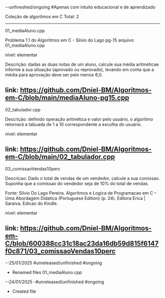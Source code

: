 --unfineshed/ongoing
#Apenas com intuito educacional e de aprendizado

Coleção de algoritmos em C
Total: 2

---------------------------------------------------------
01_mediaAluno.cpp

Problema 1.1 do Algoritmos em C - Silvio do Lago pg-15
arquivo: 01_mediaAluno.cpp

nível: elementar

Descrição: dadas as duas notas de um aluno, 
calcule sua média aritméticae informe a sua situação (aprovado ou reprovado), 
levando em conta que a média para aprovação deve ser pelo menos 6,0.

link: https://github.com/Dniel-BM/Algoritmos-em-C/blob/main/mediaAluno-pg15.cpp
----------------------------------------------------------
02_tabulador.cpp

Descrição: definido operação aritmética e valor pelo usuário, o algoritmo retornará a tabuada de 1 a 10 correspondente a escolha do usuário.

nivel: elementar

link: https://github.com/Dniel-BM/Algoritmos-em-C/blob/main/02_tabulador.cpp
----------------------------------------------------------

 03_comissaoVendas10perc

Descricao: Dado o total de vendas de um vendedor, calcule a sua comissao. Suponha que a comissao do vendedor seja de 10% do total de vendas.

Fonte: Silvio Do Lago Pereira. Algoritmos e Logica de Programacao em C – Uma Abordagem Didatica (Portuguese Edition) (p. 24). Editora Erica | Saraiva. Edicao do Kindle.

nível: elementar

link: https://github.com/Dniel-BM/Algoritmos-em-C/blob/600388cc31c18ac23da16db59d815f6147f0c871/03_comissaoVendas10perc
------------------------------------------------------------


--25/01/2025 #unreleased/unfinished #ongoing
* Renamed files 01_mediaAluno.cpp

--24/01/2025 -#unreleased/unfinished #ongoing

* Created file



